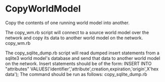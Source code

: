 CopyWorldModel
==============

Copy the contents of one running world model into another.

The copy_wm.rb script will connect to a source world model over the network and copy its data to another world model on the network.
	copy_wm.rb <source ip> <source client port> <destination ip> <destination solver port>

The copy_sqlite_dump.rb script will read dumped insert statements from a sqlite3 world model's database and send that data to another world model on the network. Insert statements should be of the form:
	INSERT INTO "attributes" VALUES('identifier','attribute',creation,expiration,'origin',X'hex data');
The command should be run as follows:
	copy_sqlite_dump.rb <dump file> <destination ip> <destination solver port>

